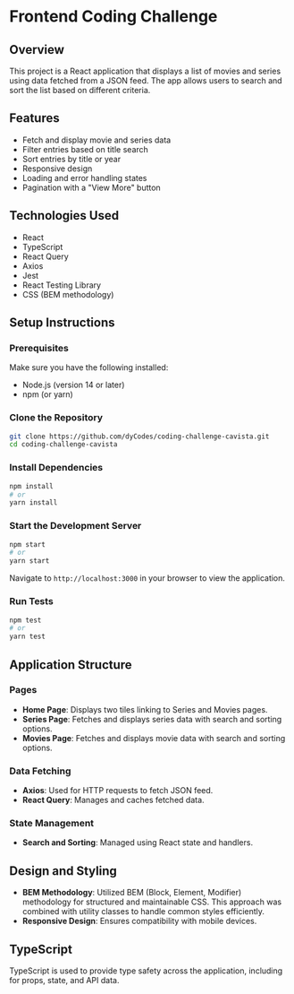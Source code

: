 # Frontend Coding Challenge

## Overview

This project is a React application that displays a list of movies and series using data fetched from a JSON feed. The app allows users to search and sort the list based on different criteria.

## Features

- Fetch and display movie and series data
- Filter entries based on title search
- Sort entries by title or year
- Responsive design
- Loading and error handling states
- Pagination with a "View More" button

## Technologies Used

- React
- TypeScript
- React Query
- Axios
- Jest
- React Testing Library
- CSS (BEM methodology)

## Setup Instructions

### Prerequisites

Make sure you have the following installed:

- Node.js (version 14 or later)
- npm (or yarn)

### Clone the Repository

```bash
git clone https://github.com/dyCodes/coding-challenge-cavista.git
cd coding-challenge-cavista
```

### Install Dependencies

```bash
npm install
# or
yarn install
```

### Start the Development Server

```bash
npm start
# or
yarn start
```

Navigate to `http://localhost:3000` in your browser to view the application.

### Run Tests

```bash
npm test
# or
yarn test
```

## Application Structure

### Pages

- **Home Page**: Displays two tiles linking to Series and Movies pages.
- **Series Page**: Fetches and displays series data with search and sorting options.
- **Movies Page**: Fetches and displays movie data with search and sorting options.

### Data Fetching

- **Axios**: Used for HTTP requests to fetch JSON feed.
- **React Query**: Manages and caches fetched data.

### State Management

- **Search and Sorting**: Managed using React state and handlers.

## Design and Styling

- **BEM Methodology**: Utilized BEM (Block, Element, Modifier) methodology for structured and maintainable CSS. This approach was combined with utility classes to handle common styles efficiently.
- **Responsive Design**: Ensures compatibility with mobile devices.

## TypeScript

TypeScript is used to provide type safety across the application, including for props, state, and API data.
